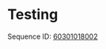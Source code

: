 # Testing

Sequence ID: [60301018002](https://github.com/bwgref/straycats/tree/master/web_resources/seqid/60301018002)
